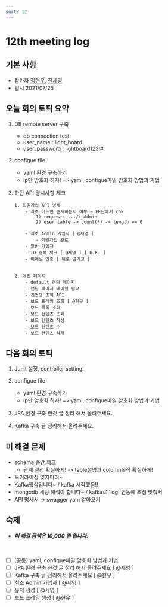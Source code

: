 ```yaml
---
sort: 12
---
```


# 12th meeting log

## 기본 사항
- 참가자 [정현우](https://github.com/Nuung), [전세영](https://github.com/SeyoungJeon)
- 일시 2021/07/25

## 오늘 회의 토픽 요약

1. DB remote server 구축
    - db connection test
    - user_name : light_board
    - user_password : lightboard123!#

2. configue file
    - yaml 환경 구축하기
    - ip만 암호화 하자! => yaml, configue파일 암호화 방법과 기법

3. 하단 API 명시사항 체크 
    ```
    1. 회원가입 API 명세
        - 최초 어드민 존재하는지 여부 ~ FE단에서 chk
            1) request: .../isAdmin 
            2) user table -> count(*) -> length == 0

        - 최초 Admin 가입자 [ @세영 ]
            - 회원가입 완료
        - 일반 가입자
        - ID 중복 체크 [ @세영 ] [ O.K. ]
        - 이메일 인증 [ 뒤로 넘기고 ]


    2. 메인 페이지
        - default 랜딩 페이지
        - 랜딩 페이지 테이블 필요
        - 기업명 조회 API
        - 보드 프레임 조회 [ @현우 ]
        - 보드 목록 조회
        - 보드 컨텐츠 조회
        - 보드 컨텐츠 작성
        - 보드 컨텐츠 수
        - 보드 컨텐츠 삭제
    ```


## 다음 회의 토픽

1. Junit 설정, controller setting!

2. configue file
    - yaml 환경 구축하기
    - ip만 암호화 하자! => yaml, configue파일 암호화 방법과 기법

3. JPA 환경 구축 한것 글 정리 해서 올려주세요.

4. Kafka 구축 글 정리해서 올려주세요.

## 미 해결 문제

- schema 중간 체크 
    - 관계 설정 확실하게! -> table설명과 column목적 확실하게!
- 도커라이징 잊지마러~
- Kafka핵심입니다~ / kafka 시작했음!!
- mongodb 세팅 해줘야 합니다~ / kafka로 'log' 연동에 초점 맞춰서 
- API 명세서 → swagger yam 알아오기

## 숙제

- ***미 해결 금액은 10,000 원 입니다.*** 
<br/>

- [ ] [공통] yaml, configue파일 암호화 방법과 기법
- [ ] JPA 환경 구축 한것 글 정리 해서 올려주세요 [ @세영 ]
- [ ] Kafka 구축 글 정리해서 올려주세요 [ @현우 ]
- [ ] 최초 Admin 가입자 [ @세영 ]
- [ ] 유저 생성 [ @세영 ]
- [ ] 보드 프레임 생성 [ @현우 ]